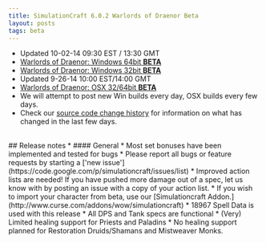 ```yaml
---
title: SimulationCraft 6.0.2 Warlords of Draenor Beta
layout: posts
tags: beta
---
```

* Updated 10-02-14 09:30 EST / 13:30 GMT
* [Warlords of Draenor: Windows 64bit **BETA** ](http://downloads.simulationcraft.org/simc-602-alpha-win64-10-02-2ae2602.zip)
* [Warlords of Draenor: Windows 32bit **BETA** ](http://downloads.simulationcraft.org/simc-602-alpha-win32-10-02-2ae2602.zip)
* Updated 9-26-14 10:00 EST/14:00 GMT
* [Warlords of Draenor: OSX 32/64bit **BETA** ](http://downloads.simulationcraft.org/simc-602-1-alpha-osx-x86-09-26-1407184.dmg)
* We will attempt to post new Win builds every day, OSX builds every few days.
* Check our [source code change history](https://code.google.com/p/simulationcraft/source/list?name=wod) for information on what has changed in the last few days.
<br>
## Release notes
* #### General
    * Most set bonuses have been implemented and tested for bugs
    * Please report all bugs or feature requests by starting a ['new issue'](https://code.google.com/p/simulationcraft/issues/list)
    * Improved action lists are needed! If you have pushed more damage out of a spec, let us know with by posting an issue with a copy of your action list. 
    * If you wish to import your character from beta, use our [Simulationcraft Addon.](http://www.curse.com/addons/wow/simulationcraft)
    * 18967 Spell Data is used with this release
	* All DPS and Tank specs are functional
	* (Very) Limited healing support for Priests and Paladins
	* No healing support planned for Restoration Druids/Shamans and Mistweaver Monks.